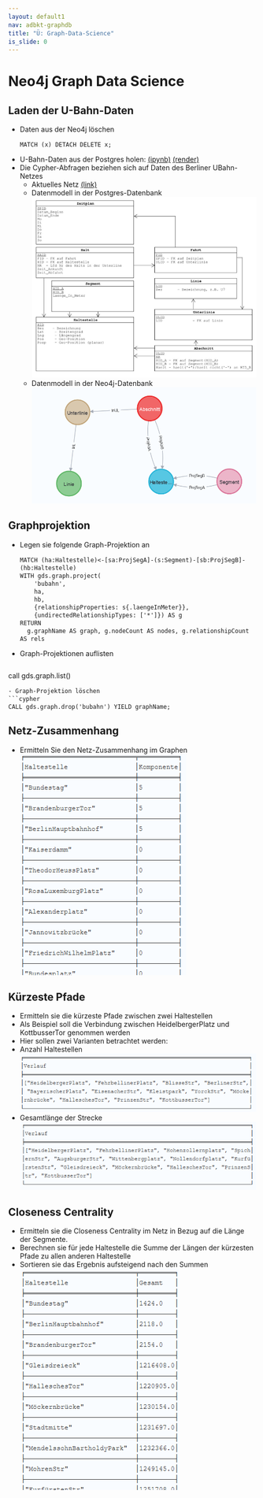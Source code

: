 ```yaml
---
layout: default1
nav: adbkt-graphdb
title: "Ü: Graph-Data-Science"
is_slide: 0
---
```


# Neo4j Graph Data Science

## Laden der U-Bahn-Daten

- Daten aus der Neo4j löschen
  ```cypher
  MATCH (x) DETACH DELETE x;
  ```
- U-Bahn-Daten aus der Postgres holen: 
  [(ipynb)](/home/lv/adbkt/a/ipynb/neo4j-fill-mobility.ipynb) 
  [(render)](https://github.com/ic-htw/ic-htw.github.io/blob/master/home/lv/adbkt/a/ipynb/neo4j-fill-mobility.ipynb)
- Die Cypher-Abfragen beziehen sich auf Daten des Berliner UBahn-Netzes
  - Aktuelles Netz [(link)](https://de.m.wikipedia.org/wiki/Datei:U-Bahn_Berlin_-_Netzplan.png)
  - Datenmodell in der Postgres-Datenbank<br> 
  ![(png)](/home/lv/adbkt/a/shed/bubahn-modell.png)
  - Datenmodell in der Neo4j-Datenbank<br> 
  ![(png)](/home/lv/adbkt/a/shed/bubahn-modell-neo4j.png)
  

## Graphprojektion
- Legen sie folgende Graph-Projektion an
  ```cypher
  MATCH (ha:Haltestelle)<-[sa:ProjSegA]-(s:Segment)-[sb:ProjSegB]-(hb:Haltestelle)
  WITH gds.graph.project(
      'bubahn',
      ha,
      hb,
      {relationshipProperties: s{.laengeInMeter}},
      {undirectedRelationshipTypes: ['*']}) AS g
  RETURN
    g.graphName AS graph, g.nodeCount AS nodes, g.relationshipCount AS rels
  ```
- Graph-Projektionen auflisten
  ```cypher
call gds.graph.list()
   ```
- Graph-Projektion löschen
  ```cypher
CALL gds.graph.drop('bubahn') YIELD graphName;
   ```


## Netz-Zusammenhang
- Ermitteln Sie den Netz-Zusammenhang im Graphen<br>
  ![(png)](/home/lv/adbkt/a/graph/fig/scc.png)



## Kürzeste Pfade
- Ermitteln sie die kürzeste Pfade zwischen zwei Haltestellen
- Als Beispiel soll die Verbindung zwischen HeidelbergerPlatz und KottbusserTor genommen werden
- Hier sollen zwei Varianten betrachtet werden:
- Anzahl Haltestellen<br>
  ![(png)](/home/lv/adbkt/a/graph/fig/shortest-path-hops.png)
- Gesamtlänge der Strecke<br>
  ![(png)](/home/lv/adbkt/a/graph/fig/shortest-path-len.png)

## Closeness Centrality
- Ermitteln sie die Closeness Centrality im Netz in Bezug auf die Länge der Segmente.
- Berechnen sie für jede Haltestelle die Summe der Längen der kürzesten Pfade zu allen anderen Haltestelle
- Sortieren sie das Ergebnis aufsteigend nach den Summen<br>
  ![(png)](/home/lv/adbkt/a/graph/fig/closeness-centrality.png)
